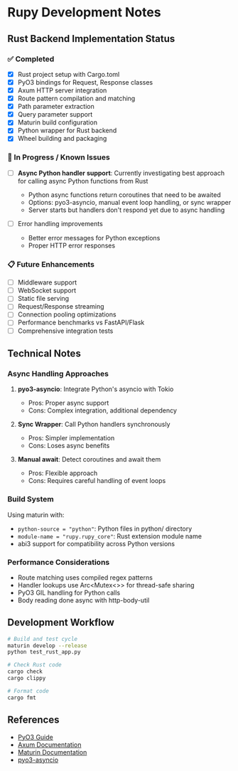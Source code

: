 # Rupy Development Notes

## Rust Backend Implementation Status

### ✅ Completed

- [x] Rust project setup with Cargo.toml
- [x] PyO3 bindings for Request, Response classes
- [x] Axum HTTP server integration
- [x] Route pattern compilation and matching
- [x] Path parameter extraction
- [x] Query parameter support
- [x] Maturin build configuration
- [x] Python wrapper for Rust backend
- [x] Wheel building and packaging

### 🔨 In Progress / Known Issues

- [ ] **Async Python handler support**: Currently investigating best approach for calling async Python functions from Rust
  - Python async functions return coroutines that need to be awaited
  - Options: pyo3-asyncio, manual event loop handling, or sync wrapper
  - Server starts but handlers don't respond yet due to async handling

- [ ] Error handling improvements
  - Better error messages for Python exceptions
  - Proper HTTP error responses

### 📋 Future Enhancements

- [ ] Middleware support
- [ ] WebSocket support
- [ ] Static file serving
- [ ] Request/Response streaming
- [ ] Connection pooling optimizations
- [ ] Performance benchmarks vs FastAPI/Flask
- [ ] Comprehensive integration tests

## Technical Notes

### Async Handling Approaches

1. **pyo3-asyncio**: Integrate Python's asyncio with Tokio
   - Pros: Proper async support
   - Cons: Complex integration, additional dependency

2. **Sync Wrapper**: Call Python handlers synchronously
   - Pros: Simpler implementation
   - Cons: Loses async benefits

3. **Manual await**: Detect coroutines and await them
   - Pros: Flexible approach
   - Cons: Requires careful handling of event loops

### Build System

Using maturin with:
- `python-source = "python"`: Python files in python/ directory
- `module-name = "rupy.rupy_core"`: Rust extension module name  
- abi3 support for compatibility across Python versions

### Performance Considerations

- Route matching uses compiled regex patterns
- Handler lookups use Arc<Mutex<>> for thread-safe sharing
- PyO3 GIL handling for Python calls
- Body reading done async with http-body-util

## Development Workflow

```bash
# Build and test cycle
maturin develop --release
python test_rust_app.py

# Check Rust code
cargo check
cargo clippy

# Format code
cargo fmt
```

## References

- [PyO3 Guide](https://pyo3.rs/v0.22.0/)
- [Axum Documentation](https://docs.rs/axum/latest/axum/)
- [Maturin Documentation](https://www.maturin.rs/)
- [pyo3-asyncio](https://github.com/awestlake87/pyo3-asyncio)
